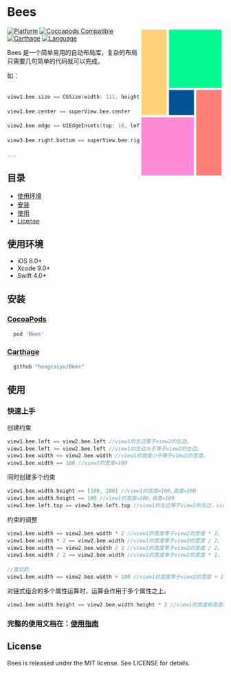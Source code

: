 # Bees

<img src="/Assets/iOSDemo.gif" align="right" height="350px" hspace="0px" vspace="0px">

[![Platform](https://img.shields.io/cocoapods/p/Bees.svg?style=flat)](https://github.com/hongcaiyu/Bees)
[![Cocoapods Compatible](https://img.shields.io/cocoapods/v/Bees.svg)](https://github.com/hongcaiyu/Bees)
[![Carthage](https://img.shields.io/badge/Carthage-compatible-4BC51D.svg?style=flat)](https://github.com/Carthage/Carthage)
[![Language](https://img.shields.io/badge/language-swift4-orange.svg)](https://github.com/hongcaiyu/Bees)




Bees 是一个简单易用的自动布局库，复杂的布局只需要几句简单的代码就可以完成。


如：
```swift

view1.bee.size == CGSize(width: 111, height: 111)

view1.bee.center == superView.bee.center

view2.bee.edge == UIEdgeInsets(top: 10, left: 10, bottom: 10, right: 10)

view3.bee.right.bottom == superView.bee.right.bottom - 10

...

```
## 目录

- [使用环境](#使用环境)
- [安装](#安装)
- [使用](#使用)
- [License](#license)

## 使用环境

- iOS 8.0+
- Xcode 9.0+
- Swift 4.0+

## 安装

### [CocoaPods](http://cocoapods.org)

```ruby
  pod 'Bees'
```


### [Carthage](https://github.com/Carthage/Carthage)


```ruby
  github "hongcaiyu/Bees"
```




## 使用
### 快速上手
创建约束
```swift
view1.bee.left == view2.bee.left //view1的左边等于view2的左边。
view1.bee.left >= view2.bee.left //view1的左边大于等于view2的左边。
view1.bee.width <= view2.bee.width //view1的宽度小于等于view2的宽度。
view1.bee.width == 100 //view1的宽度=100
```

同时创建多个约束
```swift
view1.bee.width.height == [100, 200] //view1的宽度=100,高度=200
view1.bee.width.height == 100 //view1的宽度=100,高度=100
view1.bee.left.top == view2.bee.left.top //view1的左边等于view2的左边，view1的上边等于view2的上边。
```

约束的调整
```swift
view1.bee.width == view2.bee.width * 2 //view1的宽度等于view2的宽度 * 2。
view1.bee.width * 2 == view2.bee.width //view1的宽度等于view2的宽度 / 2。
view1.bee.width == view2.bee.width / 2 //view1的宽度等于view2的宽度 / 2。
view1.bee.width / 2 == view2.bee.width //view1的宽度等于view2的宽度 * 2。

//类似的
view1.bee.width == view2.bee.width + 100 //view1的宽度等于view2的宽度 + 100。
```
对链式组合的多个属性运算时，运算会作用于多个属性之上。
```swift
view1.bee.width.height == view2.bee.width.height * 2 //view1的宽度和高度都等于view2的宽度和高度 * 2。
```
### 完整的使用文档在：[使用指南](https://github.com/hongcaiyu/Bees/wiki)


## License

Bees is released under the MIT license. See LICENSE for details.
